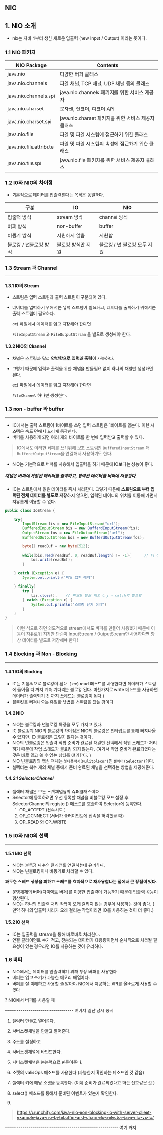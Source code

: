 ## NIO

## 1. NIO 소개 

* nio는 자바 4부터 생긴 새로운 입출력 (new Input / Output) 이라는 뜻이다. 

### 1.1 NIO 패키지 

| NIO Package             | Contents                                            |
| ----------------------- | --------------------------------------------------- |
| java.nio                | 다양한 버퍼 클래스                                  |
| java.nio.channels       | 파일 채널, TCP 채널, UDP 채널 등의 클래스           |
| java.nio.channels.spi   | java.nio.channels 패키지를 위한 서비스 제공자       |
| java.nio.charset        | 문자센, 인코더, 디코더 API                          |
| java.nio.charset.spi    | java.nio.charset 패키지를 위한 서비스 제공자 클래스 |
| java.nio.file           | 파일 및 파일 시스템에 접근하기 위한 클래스          |
| java.nio.file.attribute | 파일 및 파일 시스템의 속성에 접근하기 위한 클래스   |
| java.nio.file.spi       | java.nio.file 패키지를 위한 서비스 제공자 클래스    |

### 1.2 IO와 NIO의 차이점 

* 기본적으로 데이터를 입출력한다는 목적은 동일하다. 

| 구분                   | IO                 | NIO                          |
| ---------------------- | ------------------ | ---------------------------- |
| 입출력 방식            | stream 방식        | channel 방식                 |
| 버퍼 방식              | non-buffer         | buffer                       |
| 비동기 방식            | 지원하지 않음      | 지원함                       |
| 블로킹 / 넌블로킹 방식 | 블로킹 방식만 지원 | 블로킹 / 넌 블로킹 모두 지원 |

### 1.3 Stream 과 Channel

---

#### 1.3.1 IO의 Stream

* 스트림은 입력 스트림과 출력 스트림이 구분되어 있다. 

* 데이터를 입력하기 위해서는 입력 스트림이 필요하고, 데이터를 출력하기 위해서는 출력 스트림이 필요하다. 

  ex) 파일에서 데이터를 읽고 저장해야 한다면 

  `FileInputStream` 과 `FileOutputStream` 을 별도로 생성해야 한다. 

#### 1.3.2 NIO의 Channel 

* 채널은 스트림과 달리 **양방향으로 입력과 출력**이 가능하다.

* 그렇기 때문에 입력과 출력을 위한 채널을 만들필요 없이 하나의 채널만 생성하면 된다. 

  ex) 파일에서 데이터를 읽고 저장해야 한다면 

  `FileChannel` 하나만 생성한다.

### 1.3 non - buffer 와 buffer

---

* IO에서는 출력 스트림이 1바이트를 쓰면 입력 스트림은 1바이트를 읽는다. 이런 시스템은 속도 면에서 느리게 동작한다. 
* 버퍼를 사용하게 되면 여러 개의 바이트를 한 번에 입력받고 출력할 수 있다. 

> IO에서도 이러한 버퍼를 쓰기위해 보조 스트림인 `BufferedInputStream` 과 `BufferedOutputStream`을 연결해서 사용하기도 한다. 

* NIO는 기본적으로 버퍼를 사용해서 입출력을 하기 때문에 IO보다는 성능이 좋다. 

##### 채널은 버퍼에 저장된 데이터를 출력하고, 입력된 데이터를 버퍼에 저장한다. 

* IO는 스트림에서 읽은 데이터를 즉시 처리한다. 그렇기 때문에 **스트림으로 부터 입력된 전체 데이터를 별도로 저장**하지 않으면, 입력된 데이터의 위치를 이동해 가면서 자유롭게 이용할 수 없다. 

```java
public class IoStream {

    try{    
        InputStream fis = new FileInputStream("url");
        BufferedInputStream bis = new BufferdInputStream(fis);
        OutputStream fos = new FileOutputStream("url");
        BufferedOutputStream bos = new BufferdOutputStream(fos);

        byte[] readBuf = new byte[512];
        
        while(bis.read(readBuf, 0, readBuf.length) != -1){		// 더 이상 읽을 내용이 없을 때 까지 읽는다. 
            bos.write(readBuf);
        }

    } catch (Exception e) {
        System.out.println("파일 입력 에러")

    } finally{
        try {
            bis.close();	// 파일을 닫을 때도 try - catch가 필요함
        } catch (Exception e) {
            System.out.println("스트림 닫기 에러")
        }
    }
}
```

> 이런 식으로 하면 의도적으로 stream에서도 버퍼를 만들어 사용했기 때문에 이동이 자유로워 지지만 단순히 InputStream / OutputStream만 사용하다면 항상 데이터를 별도로 저장해야 한다!

### 1.4 Blocking 과 Non - Blocking

---

#### 1.4.1 IO의 Blocking

* IO는 기본적으로 블로킹이 된다. ( ex) read 메소드를 사용한다면 데이터가 스트림에 들어올 때 까지 계속 기다리는 블로킹 된다. 마찬가지로 write 메소드를 사용하면 데이터가 출력되기 전 까지 쓰레드는 블로킹이 된다.)
* 블로킹을 빠져나오는 유일한 방법은 스트림을 닫는 것이다.

#### 1.4.2 NIO

* NIO는 블로킹과 넌블로킹 특징을 모두 가지고 있다. 
* IO 블로킹과 NIO의 블로킹의 차이점은 NIO의 블로킹은 인터럽트를 통해 빠져나올 수 있지만, IO 블로킹은 그렇지 않다는 것이다. 
* NIO의 넌블로킹은 입출력 작업 준비가 완료된 채널만 선택해서 작업 스레드가 처리하기 때문에 작업 스레드가 블로킹 되지 않는다. (여기서 작업 준비가 완료되었다는 것은 바로 읽고 쓸 수 있는 상태를 얘기한다. )
* NIO 넌블로킹의 핵심 객체는 `멀티플랙서(Mulitplexor)`인 `셀렉터(Selector)`이다.
* 셀렉터는 복수 개의 채널 중에서 준비 완료된 채널을 선택하는 방법을 제공해준다. 

##### 1.4.2.1 SelectorChannel 

* 셀렉터 채널은 모든 소켓채널들의 슈퍼클래스이다. 
* Selector에 등록하려면 우선 등록할 채널을 비블로킹 모드 설정 후 SelectorChannel의 register() 메소드를 호출하여 Selector에 등록한다. 
  1. OP_ACCEPT (접속시도 )
  2. OP_CONNECT (서버가 클러이언트에 접속을 허락했을 때)
  3. OP_READ 와 OP_WRITE 

### 1.5 IO와 NIO의 선택

---

#### 1.5.1 NIO 선택

* NIO는 불특정 다수의 클리언트 연결하는데 유리하다.
* NIO는 넌블로킹이나 비동기로 처리할 수 있다. 

**과도한 스레드 생성을 피하고 스레드를 효과적으로 재사용핟나는 점에서 큰 장점이 있다.**

* 운영체제의 버퍼(다이렉트 버퍼)를 이용한 입출력이 가능하기 때문에 입출력 성능이 향상된다.
* NIO는 하나의 입출력 처리 작업이 오래 걸리지 않는 경우에 사용하는 것이 좋다. ( 만약 하나의 입출력 처리가 오래 걸리는 작업이라면 IO를 사용하는 것이 더 좋다.)

#### 1.5.2 IO 선택

* IO는 입출력을 stream을 통해 바로바로 처리한다. 
* 연결 클라이언트 수가 적고, 전송되는 데이터가 대용량이면서 순차적으로 처리될 필요성이 있는 경우라면 IO를 사용하는 것이 유리하다. 

### 1.6 버퍼 

* NIO에서는 데이터를 입출력하기 위해 항상 버퍼를 사용한다. 
* 버퍼는 읽고 쓰기가 가능한 메모리 배열이다. 
* 버퍼를 잘 이해하고 사용할 줄 알아야 NIO에서 제공하는 API를 올바르게 사용할 수 있다. 



? NIO에서 버퍼를 사용할 때 

----------------------------------- 여기서 일단 잠시 중지

1. 셀럭터 만들고 열어준다. 

2. 서버소켓채널을 만들고 열어준다.
3. 주소를 설정하고 
4. 서버소켓채널에 바인드한다. 
5.  서버소켓채널을 논블럭으로 만들어준다. 
6. 소켓의 validOps 메소드를 사용한다 (가능한지 확인하는 메소드인 것 같음)
7. 셀렉터 키에 해당 소켓을 등록한다. (이제 준비가 완료되었다고 하는 신호같은 것 )
8. select() 메소드를 통해서 준비된 이벤트가 있는지 확인한다. 
9. 



> <https://crunchify.com/java-nio-non-blocking-io-with-server-client-example-java-nio-bytebuffer-and-channels-selector-java-nio-vs-io/>



---------------------------------------------------------- 여기 까지 

